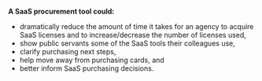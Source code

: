 **A SaaS procurement tool could:**
- dramatically reduce the amount of time it takes for an agency to acquire SaaS licenses and to increase/decrease the number of licenses used,
- show public servants some of the SaaS tools their colleagues use,
- clarify purchasing next steps,
- help move away from purchasing cards, and
- better inform SaaS purchasing decisions.
